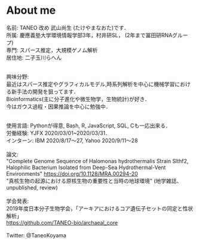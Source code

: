 # About me
名前: TANEO 改め 武山尚生 (たけやまなおた)です．<br>
所属: 慶應義塾大学環境情報学部3年，村井研SL， (2年まで冨田研RNAグループ)<br>
専門: スパース推定，大規模ゲノム解析<br>
居住地: 二子玉川らへん<br><br>

興味分野:<br>
最近はスパース推定やグラフィカルモデル,時系列解析を中心に機械学習における新手法の開発を狙ってます． <br>
Bioinformatics(主に分子進化や微生物学，生物統計)が好き．<br>
今はガウス過程・因果推論を中心に勉強中．<br><br>

使用言語: Pythonが得意, Bash, R, JavaScript, SQL, Cも一応出来る．<br>
労働経験: YJFX 2020/03/01~2020/03/31．<br>
インターン: IBM 2020/8/17〜27, Yahoo 2020/9/11〜28<br><br>
論文: <br>
"Complete Genome Sequence of Halomonas hydrothermalis Strain Slthf2, Halophilic Bacterium Isolated from Deep-Sea Hydrothermal-Vent Environments" https://doi.org/10.1128/MRA.00294-20 <br>
"真核生物の起源における原核生物の重要性と当時の地球環境" (地学雑誌、unpublished, review)<br><br>
学会発表:<br>
2019年度日本分子生物学会，「アーキアにおけるコア遺伝⼦セットの同定と性状解析」 <br>https://github.com/TANEO-bio/archaeal_core<br><br>
Twitter: @TaneoKoyama<br>
<br>
